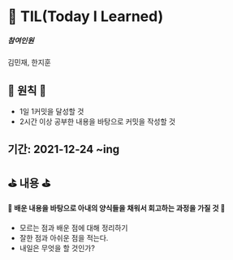 # 🐢 TIL(Today I Learned)

##### 참여인원

김민재, 한지훈

## 🚀 원칙 🚀

- 1일 1커밋을 달성할 것
- 2시간 이상 공부한 내용을 바탕으로 커밋을 작성할 것

## 기간: 2021-12-24 ~ing

## ⛳️ 내용 ⛳️

#### 📖 배운 내용을 바탕으로 아내의 양식들을 채워서 회고하는 과정을 가질 것 📖

- 모르는 점과 배운 점에 대해 정리하기
- 잘한 점과 아쉬운 점을 적는다.
- 내일은 무엇을 할 것인가?

